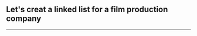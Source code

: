 ## Let's creat a linked list for a film production company

-------------------------------------------------

[for speaker]: <> (Now that we have our Linked List implementation, we can put it to work! Assume we work at a film production company and we're holding auditions! The auditions begin at 9:00 in the morning.)